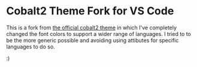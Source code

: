 # Cobalt2 Theme Fork for VS Code

This is a fork from [the official cobalt2 theme](https://github.com/wesbos/cobalt2-vscode) in which I've completely changed the 
font colors to support a wider range of languages. I tried to to be the more generic possible and avoiding using attibutes for specific languages to do so.

:)
